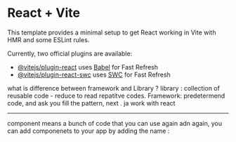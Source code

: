 # React + Vite

This template provides a minimal setup to get React working in Vite with HMR and some ESLint rules.

Currently, two official plugins are available:

- [@vitejs/plugin-react](https://github.com/vitejs/vite-plugin-react/blob/main/packages/plugin-react/README.md) uses [Babel](https://babeljs.io/) for Fast Refresh
- [@vitejs/plugin-react-swc](https://github.com/vitejs/vite-plugin-react-swc) uses [SWC](https://swc.rs/) for Fast Refresh


what is difference between framework and Library ? 
library : collection of reusable code - reduce to read repatitve codes. 
Framework: predetermend code, and ask you fill the pattern, next . ja work with react 

-----
 component means a bunch of code that you can use again adn again, you can add componenets to your app by adding the name : <mycomponent/>
